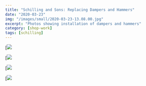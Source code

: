 ```yaml
---
title: "Schilling and Sons: Replacing Dampers and Hammers"
date: "2020-03-23"
img: "/images/small/2020-03-23-13.08.00.jpg"
excerpt: "Photos showing installation of dampers and hammers"
category: [shop-work]
tags: [schilling]
---
```


[![](/images/medium/2020-03-23-13.08.00-1024x768.jpg)

[![](/images/medium/2020-03-22-15.50.20-1024x768.jpg)

[![](/images/medium/2020-03-19-17.13.39-1024x768.jpg)

[![](/images/medium/2020-02-20-15.06.16-1024x768.jpg)
